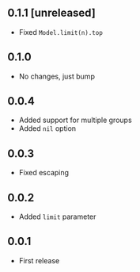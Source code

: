 ## 0.1.1 [unreleased]

- Fixed `Model.limit(n).top`

## 0.1.0

- No changes, just bump

## 0.0.4

- Added support for multiple groups
- Added `nil` option

## 0.0.3

- Fixed escaping

## 0.0.2

- Added `limit` parameter

## 0.0.1

- First release
